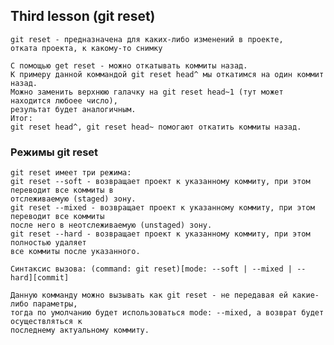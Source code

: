 ## Third lesson (git reset)

    git reset - предназначена для каких-либо изменений в проекте,
    отката проекта, к какому-то снимку

    С помощью get reset - можно откатывать коммиты назад.
    К примеру данной коммандой git reset head^ мы откатимся на один коммит назад.
    Можно заменить верхнюю галачку на git reset head~1 (тут может находится любоее число),
    результат будет аналогичным.
    Итог:
    git reset head^, git reset head~ помогают откатить коммиты назад.

### Режимы git reset

    git reset имеет три режима:
    git reset --soft - возвращает проект к указанному коммиту, при этом переводит все коммиты в
    отслеживаемую (staged) зону.
    git reset --mixed - возвращает проект к указанному коммиту, при этом переводит все коммиты
    после него в неотслеживаемую (unstaged) зону.
    git reset --hard - возвращает проект к указанному коммиту, при этом полностью удаляет
    все коммиты после указанного.

    Синтаксис вызова: (command: git reset)[mode: --soft | --mixed | --hard][commit]

    Данную комманду можно вызывать как git reset - не передавая ей какие-либо параметры,
    тогда по умолчанию будет использоваться mode: --mixed, а возврат будет осуществляться к
    последнему актуальному коммиту.
